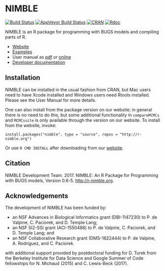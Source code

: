 NIMBLE
======

[![Build Status](https://travis-ci.org/nimble-dev/nimble.svg?branch=devel)](https://travis-ci.org/nimble-dev/nimble)
[![AppVeyor Build Status](https://ci.appveyor.com/api/projects/status/github/nimble-dev/nimble?branch=devel&svg=true)](https://ci.appveyor.com/project/nimble-dev/nimble)
[![CRAN](http://www.r-pkg.org/badges/version/nimble)](https://cran.r-project.org/web/packages/nimble)
[![Rdoc](http://www.rdocumentation.org/badges/version/nimble)](http://www.rdocumentation.org/packages/nimble)

NIMBLE is an R package for programming with BUGS models and compiling parts of R.

*   [Website](http://r-nimble.org/)
*   [Examples](https://r-nimble.org/examples)
*   User manual as [pdf](http://r-nimble.org/manuals/NimbleUserManual.pdf) or
    [online](https://www.rdocumentation.org/packages/nimble)
*   [Developer documentation](https://nimble-dev.github.io/nimble-docs)

## Installation

NIMBLE can be installed in the usual fashion from CRAN, but Mac users need to have Xcode installed and Windows users need Rtools installed. Please see the User Manual for more details.

One can also install from the package version on our website; in general there is no need to do this, but some additional functionality in `compareMCMCs` and `MCMCsuite` is only available through the version on our website. To install from the website, invoke:
```
install.packages("nimble", type = "source", repos = "http://r-nimble.org")
```

Or use `R CMD INSTALL` after downloading from our [website](http://r-nimble.org/download-nimble).

## Citation

NIMBLE Development Team. 2017. NIMBLE: An R Package for Programming with BUGS models, Version 0.6-5.   http://r-nimble.org.

## Acknowledgements

The development of NIMBLE has been funded by:

* an NSF Advances in Biological Informatics grant (DBI-1147230) to P. de Valpine, C. Paciorek, and D. Temple Lang;
* an NSF SI2-SSI grant  (ACI-1550488) to P. de Valpine, C. Paciorek, and D. Temple Lang; and
* an NSF Collaborative Research grant (DMS-1622444) to P. de Valpine, A. Rodriguez, and C. Paciorek.

with additional support provided by postdoctoral funding for D. Turek from the Berkeley Institute for Data Science and Google Summer of Code fellowships for N. Michaud (2015) and C. Lewis-Beck (2017).


